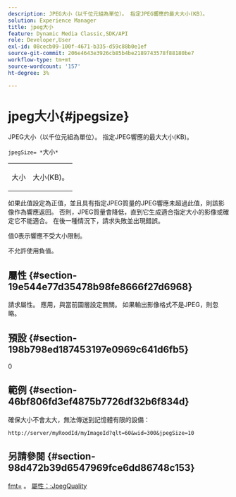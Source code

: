 ```yaml
---
description: JPEG大小（以千位元組為單位）。 指定JPEG響應的最大大小(KB)。
solution: Experience Manager
title: jpeg大小
feature: Dynamic Media Classic,SDK/API
role: Developer,User
exl-id: 08cecb09-100f-4671-b335-d59c88b0e1ef
source-git-commit: 206e4643e3926cb85b4be2189743578f88180be7
workflow-type: tm+mt
source-wordcount: '157'
ht-degree: 3%

---
```


# jpeg大小{#jpegsize}

JPEG大小（以千位元組為單位）。 指定JPEG響應的最大大小(KB)。

`jpegSize= *`大小`*`

<table id="simpletable_EC2A8D8B65854B45B9CB184DA1069355"> 
 <tr class="strow"> 
  <td class="stentry"> <p><span class="codeph"> <span class="varname"> 大小</span></span> </p> </td> 
  <td class="stentry"> <p>大小(KB)。 </p></td> 
 </tr> 
</table>

如果此值設定為正值，並且具有指定JPEG質量的JPEG響應未超過此值，則該影像作為響應返回。 否則，JPEG質量會降低，直到它生成適合指定大小的影像或確定它不能適合。 在後一種情況下，請求失敗並出現錯誤。

值0表示響應不受大小限制。

不允許使用負值。

## 屬性 {#section-19e544e77d35478b98fe8666f27d6968}

請求屬性。 應用，與當前圖層設定無關。 如果輸出影像格式不是JPEG，則忽略。

## 預設 {#section-198b798ed187453197e0969c641d6fb5}

0

## 範例 {#section-46bf806fd3ef4875b7726df32b6f834d}

確保大小不會太大，無法傳送到記憶體有限的設備：

`http://server/myRoodId/myImageId?qlt=60&wid=300&jpegSize=10`

## 另請參閱 {#section-98d472b39d6547969fce6dd86748c153}

[fmt=](../../../../../is-api/http-ref/image-serving-api-ref/c-http-protocol-reference/c-command-reference/r-is-http-fmt.md#reference-cdf10043423b45ba9fe15157fb3ae37a) 。 [屬性：:JpegQuality](../../../../../is-api/image-catalog/image-serving-api-ref/c-image-catalog-reference/c-attributes-reference/r-jpegquality.md#reference-4a879e7c46024c8a898a9fd226f9eb09)
